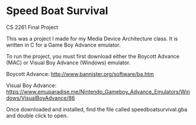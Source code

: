 # Speed Boat Survival
CS 2261 Final Project

This was a project I made for my Media Device Architecture class.  It is written in C for a Game Boy Advance emulator.

To run the project, you must first download either the Boycott Advance (MAC) or Visual Boy Advance (Windows) emulator.

Boycott Advance:  http://www.bannister.org/software/ba.htm

Visual Boy Advance: https://www.emuparadise.me/Nintendo_Gameboy_Advance_Emulators/Windows/VisualBoyAdvance/86

Once downloaded and installed, find the file called speedboatsurvival.gba and double click to open.
